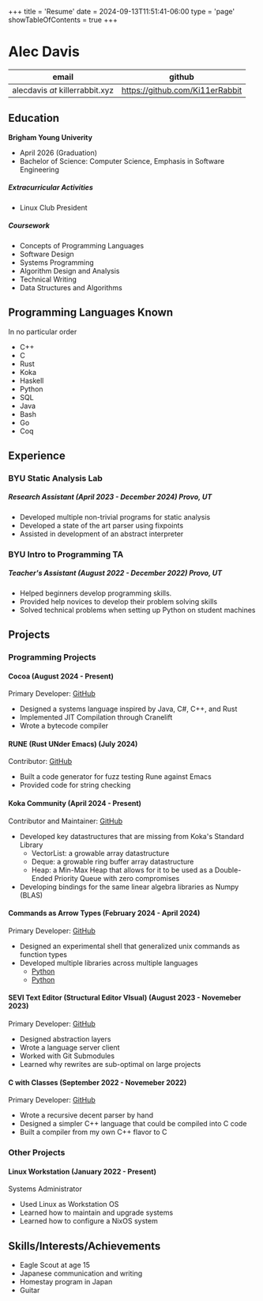 +++
title = 'Resume'
date = 2024-09-13T11:51:41-06:00
type = 'page'
showTableOfContents = true
+++

# Alec Davis
|email | github|
|------|-------|
|alecdavis _at_ killerrabbit.xyz| https://github.com/Ki11erRabbit|

## Education
**Brigham Young Univerity**
* April 2026 (Graduation)
* Bachelor of Science: Computer Science, Emphasis in Software Engineering
##### Extracurricular Activities
* Linux Club President
##### Coursework
* Concepts of Programming Languages
* Software Design
* Systems Programming
* Algorithm Design and Analysis
* Technical Writing
* Data Structures and Algorithms

## Programming Languages Known
In no particular order
* C++
* C
* Rust
* Koka
* Haskell
* Python
* SQL
* Java
* Bash
* Go
* Coq

## Experience
### BYU Static Analysis Lab
##### Research Assistant (April 2023 - December 2024) Provo, UT
* Developed multiple non-trivial programs for static analysis
* Developed a state of the art parser using fixpoints
* Assisted in development of an abstract interpreter

### BYU Intro to Programming TA
##### Teacher's Assistant (August 2022 - December 2022) Provo, UT
* Helped beginners develop programming skills.
* Provided help novices to develop their problem solving skills
* Solved technical problems when setting up Python on student machines

## Projects

### Programming Projects
#### Cocoa (August 2024 - Present)
Primary Developer: [GitHub](https://github.com/Ki11erRabbit/Cocoa)
* Designed a systems language inspired by Java, C#, C++, and Rust
* Implemented JIT Compilation through Cranelift
* Wrote a bytecode compiler
#### RUNE (Rust UNder Emacs) (July 2024)
Contributor: [GitHub](https://github.com/CeleritasCelery/rune)
* Built a code generator for fuzz testing Rune against Emacs
* Provided code for string checking
#### Koka Community (April 2024 - Present)
Contributor and Maintainer: [GitHub](https://github.com/koka-community)
* Developed key datastructures that are missing from Koka's Standard Library
  * VectorList: a growable array datastructure
  * Deque: a growable ring buffer array datastructure
  * Heap: a Min-Max Heap that allows for it to be used as a Double-Ended Priority Queue with zero compromises
* Developing bindings for the same linear algebra libraries as Numpy (BLAS)
#### Commands as Arrow Types (February 2024 - April 2024)
Primary Developer: [GitHub](https://github.com/Ki11erRabbit/CAAT-Shell)
* Designed an experimental shell that generalized unix commands as function types
* Developed multiple libraries across multiple languages
  * [Python](https://github.com/Ki11erRabbit/caat_python)
  * [Python](https://github.com/Ki11erRabbit/caat_rust)
#### SEVI Text Editor (Structural Editor VIsual) (August 2023 - Novemeber 2023)
Primary Developer: [GitHub](https://github.com/Ki11erRabbit/sevi)
* Designed abstraction layers
* Wrote a language server client
* Worked with Git Submodules
* Learned why rewrites are sub-optimal on large projects
#### C with Classes (September 2022 - Novemeber 2022)
Primary Developer: [GitHub](https://github.com/Ki11erRabbit/C-With-Classes)
* Wrote a recursive decent parser by hand
* Designed a simpler C++ language that could be compiled into C code
* Built a compiler from my own C++ flavor to C

### Other Projects
#### Linux Workstation (January 2022 - Present)
Systems Administrator
* Used Linux as Workstation OS
* Learned how to maintain and upgrade systems
* Learned how to configure a NixOS system

## Skills/Interests/Achievements
* Eagle Scout at age 15
* Japanese communication and writing
* Homestay program in Japan
* Guitar
